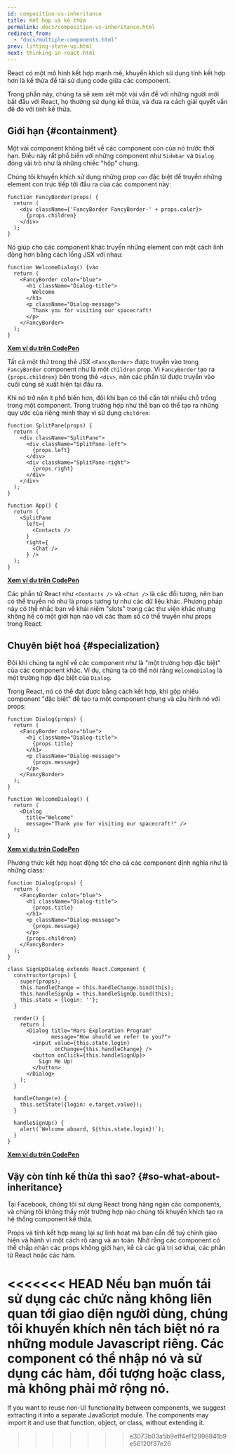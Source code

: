 ```yaml
---
id: composition-vs-inheritance
title: Kết hợp và kế thừa
permalink: docs/composition-vs-inheritance.html
redirect_from:
  - "docs/multiple-components.html"
prev: lifting-state-up.html
next: thinking-in-react.html
---
```


React có một mô hình kết hợp mạnh mẽ, khuyến khích sử dụng tính kết hợp hơn là kế thừa để tái sử dụng code giữa các component.

Trong phần này, chúng ta sẽ xem xét một vài vấn đề với những người mới bắt đầu với React, họ thường sử dụng kế thừa, và đưa ra cách giải quyết vấn đề đó với tính kế thừa.

## Giới hạn {#containment}

Một vài component không biết về các component con của nó trước thời hạn. Điều này rất phổ biến với những component như `Sidebar` và `Dialog` đóng vài trò như là những chiếc "hộp" chung.

Chúng tôi khuyến khích sử dụng những prop `con` đặc biệt để truyền những element con trực tiếp tới đầu ra của các component này:

```js{4}
function FancyBorder(props) {
  return (
    <div className={'FancyBorder FancyBorder-' + props.color}>
      {props.children}
    </div>
  );
}
```

Nó giúp cho các component khác truyền những element con một cách linh động hơn bằng cách lồng JSX với nhau:

```js{4-9}
function WelcomeDialog() {vào
  return (
    <FancyBorder color="blue">
      <h1 className="Dialog-title">
        Welcome
      </h1>
      <p className="Dialog-message">
        Thank you for visiting our spacecraft!
      </p>
    </FancyBorder>
  );
}
```

**[Xem ví dụ trên CodePen](https://codepen.io/gaearon/pen/ozqNOV?editors=0010)**

Tất cả một thứ trong thẻ JSX `<FancyBorder>` được truyền vào trong `FancyBorder` component như là một `children` prop. Vì `FancyBorder` tạo ra `{props.children}` bên trong thẻ `<div>`, nên các phần tử được truyền vào cuối cùng sẽ xuất hiện tại đầu ra.

Khi nó trở nên ít phổ biến hơn, đôi khi bạn có thể cần tới nhiều chỗ trống trong một component. Trong trường hợp như thế bạn có thể tạo ra những quy ước của riêng mình thay vì sử dụng `children`:

```js{5,8,18,21}
function SplitPane(props) {
  return (
    <div className="SplitPane">
      <div className="SplitPane-left">
        {props.left}
      </div>
      <div className="SplitPane-right">
        {props.right}
      </div>
    </div>
  );
}

function App() {
  return (
    <SplitPane
      left={
        <Contacts />
      }
      right={
        <Chat />
      } />
  );
}
```

[**Xem ví dụ trên CodePen**](https://codepen.io/gaearon/pen/gwZOJp?editors=0010)

Các phần tử React như `<Contacts />` và `<Chat />` là các đối tượng, nên bạn có thể truyền nó như là props tương tự như các dữ liệu khác. Phương pháp này có thể nhắc bạn về khái niệm "slots" trong các thư viện khác nhưng không hề có một giới hạn nào với các tham số có thể truyền như props trong React.

## Chuyên biệt hoá {#specialization}

Đôi khi chúng ta nghĩ về các component như là "một trường hợp đặc biệt" của các component khác. Ví dụ, chúng ta có thể nói rằng `WelcomeDialog` là một trường hợp đặc biệt của `Dialog`.

Trong React, nó có thể đạt được bằng cách kết hợp, khi gộp nhiều component "đặc biệt" để tạo ra một component chung và cấu hình nó với props:

```js{5,8,16-18}
function Dialog(props) {
  return (
    <FancyBorder color="blue">
      <h1 className="Dialog-title">
        {props.title}
      </h1>
      <p className="Dialog-message">
        {props.message}
      </p>
    </FancyBorder>
  );
}

function WelcomeDialog() {
  return (
    <Dialog
      title="Welcome"
      message="Thank you for visiting our spacecraft!" />
  );
}
```

[**Xem ví dụ trên CodePen**](https://codepen.io/gaearon/pen/kkEaOZ?editors=0010)

Phương thức kết hợp hoạt động tốt cho cả các component định nghĩa như là những class:

```js{10,27-31}
function Dialog(props) {
  return (
    <FancyBorder color="blue">
      <h1 className="Dialog-title">
        {props.title}
      </h1>
      <p className="Dialog-message">
        {props.message}
      </p>
      {props.children}
    </FancyBorder>
  );
}

class SignUpDialog extends React.Component {
  constructor(props) {
    super(props);
    this.handleChange = this.handleChange.bind(this);
    this.handleSignUp = this.handleSignUp.bind(this);
    this.state = {login: ''};
  }

  render() {
    return (
      <Dialog title="Mars Exploration Program"
              message="How should we refer to you?">
        <input value={this.state.login}
               onChange={this.handleChange} />
        <button onClick={this.handleSignUp}>
          Sign Me Up!
        </button>
      </Dialog>
    );
  }

  handleChange(e) {
    this.setState({login: e.target.value});
  }

  handleSignUp() {
    alert(`Welcome aboard, ${this.state.login}!`);
  }
}
```

[**Xem ví dụ trên CodePen**](https://codepen.io/gaearon/pen/gwZbYa?editors=0010)

## Vậy còn tính kế thừa thì sao? {#so-what-about-inheritance}

Tại Facebook, chúng tôi sử dụng React trong hàng ngàn các components, và chúng tôi không thấy một trường hợp nào chúng tôi khuyến khích tạo ra hệ thống component kế thừa.

Props và tính kết hợp mang lại sự linh hoạt mà bạn cần để tuỳ chỉnh giao hiện và hành vi một cách rõ ràng và an toàn. Nhớ rằng các component có thể chấp nhận các props không giới hạn, kể cả các giá trị sơ khai, các phần tử React hoặc các hàm.

<<<<<<< HEAD
Nếu bạn muốn tái sử dụng các chức nằng không liên quan tới giao diện người dùng, chúng tôi khuyến khích nên tách biệt nó ra những module Javascript riêng. Các component có thể nhập nó và sử dụng các hàm, đối tượng hoặc class, mà không phải mở rộng nó.
=======
If you want to reuse non-UI functionality between components, we suggest extracting it into a separate JavaScript module. The components may import it and use that function, object, or class, without extending it.
>>>>>>> e3073b03a5b9eff4ef12998841b9e56120f37e26

